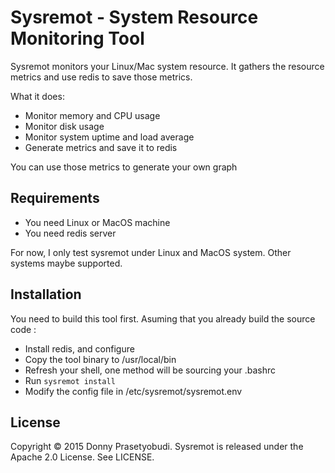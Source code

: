 # Sysremot - System Resource Monitoring Tool

Sysremot monitors your Linux/Mac system resource. It gathers the resource metrics and use redis to save those metrics.

What it does:

- Monitor memory and CPU usage
- Monitor disk usage
- Monitor system uptime and load average
- Generate metrics and save it to redis

You can use those metrics to generate your own graph

## Requirements

- You need Linux or MacOS machine
- You need redis server

For now, I only test sysremot under Linux and MacOS system. Other systems maybe supported.

## Installation

You need to build this tool first.
Asuming that you already build the source code :

- Install redis, and configure
- Copy the tool binary to /usr/local/bin
- Refresh your shell, one method will be sourcing your .bashrc
- Run ```sysremot install```
- Modify the config file in /etc/sysremot/sysremot.env

## License
Copyright &copy; 2015 Donny Prasetyobudi.
Sysremot is released under the Apache 2.0 License. See LICENSE.